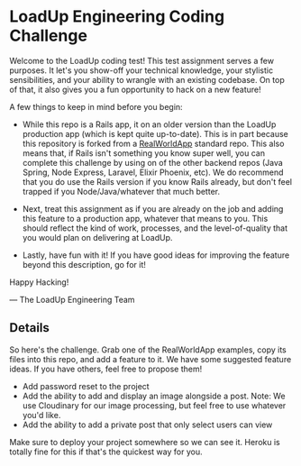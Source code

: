 # LoadUp Engineering Coding Challenge

Welcome to the LoadUp coding test! This test assignment serves a few purposes.
It let's you show-off your technical knowledge, your stylistic sensibilities, and
your ability to wrangle with an existing codebase. On top of that, it also gives you
a fun opportunity to hack on a new feature!

A few things to keep in mind before you begin:

- While this repo is a Rails app, it on an older version than the LoadUp production
  app (which is kept quite up-to-date). This is in part because this repository is
  forked from a [RealWorldApp](https://github.com/gothinkster/realworld) standard repo.
  This also means that, if Rails isn't something you know super well, you can complete
  this challenge by using on of the other backend repos (Java Spring, Node Express,
  Laravel, Elixir Phoenix, etc). We do recommend that you do use the Rails version if
  you know Rails already, but don't feel trapped if you Node/Java/whatever that much
  better.

- Next, treat this assignment as if you are already on the job and adding this feature
  to a production app, whatever that means to you. This should reflect the kind of work,
  processes, and the level-of-quality that you would plan on delivering at LoadUp.

- Lastly, have fun with it! If you have good ideas for improving the feature beyond
  this description, go for it!

Happy Hacking!

— The LoadUp Engineering Team

## Details
So here's the challenge. Grab one of the RealWorldApp examples, copy its files into this repo, and add a feature to it. We have some
suggested feature ideas. If you have others, feel free to propose them!

* Add password reset to the project
* Add the ability to add and display an image alongside a post. Note: We use Cloudinary for our
  image processing, but feel free to use whatever you'd like.
* Add the ability to add a private post that only select users can view

Make sure to deploy your project somewhere so we can see it. Heroku is totally fine for this
if that's the quickest way for you. 
